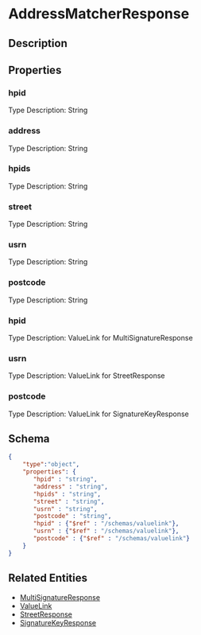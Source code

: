 # AddressMatcherResponse
## Description

## Properties
### hpid


Type Description: String
### address


Type Description: String
### hpids


Type Description: String
### street


Type Description: String
### usrn


Type Description: String
### postcode


Type Description: String
### hpid


Type Description: ValueLink for MultiSignatureResponse
### usrn


Type Description: ValueLink for StreetResponse
### postcode


Type Description: ValueLink for SignatureKeyResponse

## Schema
```json
{
    "type":"object",
    "properties": {
       "hpid" : "string",
       "address" : "string",
       "hpids" : "string",
       "street" : "string",
       "usrn" : "string",
       "postcode" : "string",
       "hpid" : {"$ref" : "/schemas/valuelink"},
       "usrn" : {"$ref" : "/schemas/valuelink"},
       "postcode" : {"$ref" : "/schemas/valuelink"}
    }
}
```

## Related Entities
- [MultiSignatureResponse](MultiSignatureResponse.md)
- [ValueLink](ValueLink.md)
- [StreetResponse](StreetResponse.md)
- [SignatureKeyResponse](SignatureKeyResponse.md)

